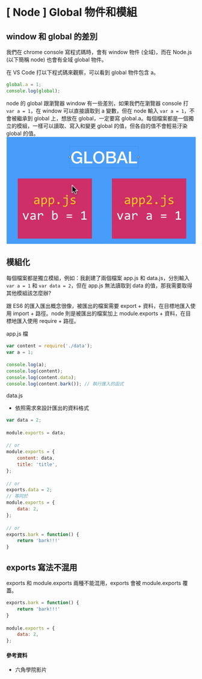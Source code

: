 # \[ Node ] Global 物件和模組

## window 和 global 的差別
我們在 chrome console 寫程式碼時，會有 window 物件 (全域)，而在 Node.js (以下簡稱 node) 也會有全域 global 物件。

在 VS Code 打以下程式碼來觀察，可以看到 global 物件包含 a。
```js
global.a = 1;
console.log(global);​
```

node 的 global 跟瀏覽器 window 有一些差別，如果我們在瀏覽器 console 打 `var a = 1`，在 window 可以直接讀取到 a 變數，但在 node 輸入 `var a = 1`，不會被繼承到 global 上，想放在 global，一定要寫 global.a。每個檔案都是一個獨立的模組，一樣可以讀取、寫入和變更 global 的值，但各自的值不會輕易汙染 global 的值。
![alt text](image-2.png)


## 模組化
每個檔案都是獨立模組，例如：我創建了兩個檔案 app.js 和 data.js，分別輸入 `var a = 1` 和 `var data = 2`，但在 app.js 無法讀取到 data 的值，那我需要取得其他模組該怎麼辦?

跟 ES6 的匯入匯出概念很像，被匯出的檔案需要 export + 資料，在目標地匯入使用 import + 路徑。node 則是被匯出的檔案加上 module.exports + 資料，在目標地匯入使用 require + 路徑。

app.js 檔
```js
var content = require('./data');
var a = 1;

console.log(a);
console.log(content);
console.log(content.data);
console.log(content.bark()); // 執行匯入的函式
```

data.js
* 依照需求來設計匯出的資料格式
```js
var data = 2;

module.exports = data;

// or 
module.exports = {
	content: data,
	title: 'title',
};

// or 
exports.data = 2;
// 等同於
module.exports = {
	data: 2,
};

// or​ 
exports.bark = function() {
	return 'bark!!!'
}​
```

## exports 寫法不混用
exports 和 module.exports 兩種不能混用，exports 會被 module.exports 覆蓋。
```js
exports.bark = function() {
	return 'bark!!!'
}

module.exports = {
	data: 2,
};
```

#### 參考資料
* 六角學院影片